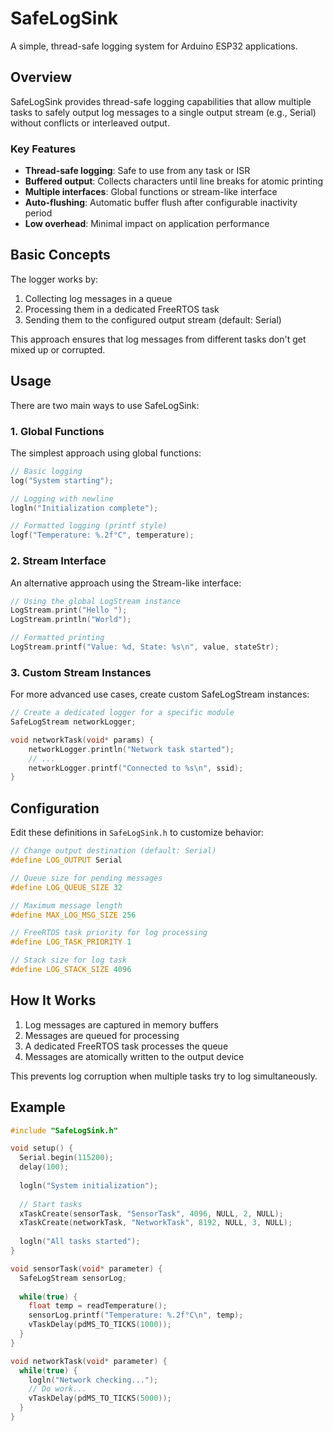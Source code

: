 # SafeLogSink

A simple, thread-safe logging system for Arduino ESP32 applications.

## Overview

SafeLogSink provides thread-safe logging capabilities that allow multiple tasks to safely output log messages to a single output stream (e.g., Serial) without conflicts or interleaved output.

### Key Features

- **Thread-safe logging**: Safe to use from any task or ISR
- **Buffered output**: Collects characters until line breaks for atomic printing
- **Multiple interfaces**: Global functions or stream-like interface
- **Auto-flushing**: Automatic buffer flush after configurable inactivity period
- **Low overhead**: Minimal impact on application performance

## Basic Concepts

The logger works by:
1. Collecting log messages in a queue
2. Processing them in a dedicated FreeRTOS task
3. Sending them to the configured output stream (default: Serial)

This approach ensures that log messages from different tasks don't get mixed up or corrupted.

## Usage

There are two main ways to use SafeLogSink:

### 1. Global Functions

The simplest approach using global functions:

```cpp
// Basic logging
log("System starting");

// Logging with newline
logln("Initialization complete");

// Formatted logging (printf style)
logf("Temperature: %.2f°C", temperature);
```

### 2. Stream Interface

An alternative approach using the Stream-like interface:

```cpp
// Using the global LogStream instance
LogStream.print("Hello ");
LogStream.println("World");

// Formatted printing
LogStream.printf("Value: %d, State: %s\n", value, stateStr);
```

### 3. Custom Stream Instances

For more advanced use cases, create custom SafeLogStream instances:

```cpp
// Create a dedicated logger for a specific module
SafeLogStream networkLogger;

void networkTask(void* params) {
    networkLogger.println("Network task started");
    // ...
    networkLogger.printf("Connected to %s\n", ssid);
}
```

## Configuration

Edit these definitions in `SafeLogSink.h` to customize behavior:

```cpp
// Change output destination (default: Serial)
#define LOG_OUTPUT Serial

// Queue size for pending messages
#define LOG_QUEUE_SIZE 32

// Maximum message length
#define MAX_LOG_MSG_SIZE 256

// FreeRTOS task priority for log processing
#define LOG_TASK_PRIORITY 1

// Stack size for log task
#define LOG_STACK_SIZE 4096
```

## How It Works

1. Log messages are captured in memory buffers
2. Messages are queued for processing
3. A dedicated FreeRTOS task processes the queue
4. Messages are atomically written to the output device

This prevents log corruption when multiple tasks try to log simultaneously.

## Example

```cpp
#include "SafeLogSink.h"

void setup() {
  Serial.begin(115200);
  delay(100);
  
  logln("System initialization");
  
  // Start tasks
  xTaskCreate(sensorTask, "SensorTask", 4096, NULL, 2, NULL);
  xTaskCreate(networkTask, "NetworkTask", 8192, NULL, 3, NULL);
  
  logln("All tasks started");
}

void sensorTask(void* parameter) {
  SafeLogStream sensorLog;
  
  while(true) {
    float temp = readTemperature();
    sensorLog.printf("Temperature: %.2f°C\n", temp);
    vTaskDelay(pdMS_TO_TICKS(1000));
  }
}

void networkTask(void* parameter) {
  while(true) {
    logln("Network checking...");
    // Do work...
    vTaskDelay(pdMS_TO_TICKS(5000));
  }
}
```